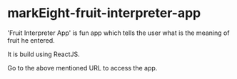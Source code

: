 # markEight-fruit-interpreter-app
'Fruit Interpreter App' is fun app which tells the user what is the meaning of fruit he entered.
 
 It is build using ReactJS.
 
 Go to the above mentioned URL to access the app.
 
 

